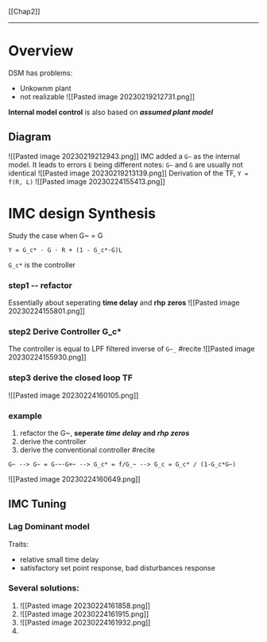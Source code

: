 [[Chap2]]
****

# Overview
DSM has problems:
- Unkownm plant 
- not realizable
![[Pasted image 20230219212731.png]]

**Internal model control** is also based on **_assumed plant model_**
## Diagram
![[Pasted image 20230219212943.png]]
IMC added a `G~` as the internal model. It leads to errors `E` being different
notes:
	`G~` and `G` are usually not identical
	![[Pasted image 20230219213139.png]]
Derivation of the TF, `Y = f(R, L)`
![[Pasted image 20230224155413.png]]

# IMC design Synthesis
Study the case when G~ = G
```
Y = G_c* · G · R + (1 - G_c*·G)L
```
`G_c*` is the controller
### step1 -- refactor
Essentially about seperating **time delay** and **rhp zeros**
![[Pasted image 20230224155801.png]]
### step2 Derive Controller G_c*
The controller is equal to LPF filtered inverse of `G~_`
#recite 
![[Pasted image 20230224155930.png]]
### step3 derive the closed loop TF
![[Pasted image 20230224160105.png]]
### example
1. refactor the G~, **seperate _time delay_ and _rhp zeros_**
2. derive the controller
3. derive the conventional controller #recite 
```
G~ --> G~ = G-~·G+~ --> G_c* = f/G_~ --> G_c = G_c* / (1-G_c*G~)
```
![[Pasted image 20230224160649.png]]


## IMC Tuning
### Lag Dominant model
Traits:
- relative small time delay
- satisfactory set point response, bad disturbances response
### Several solutions:
1. ![[Pasted image 20230224161858.png]]
2. ![[Pasted image 20230224161915.png]]
3. ![[Pasted image 20230224161932.png]]
4. 


